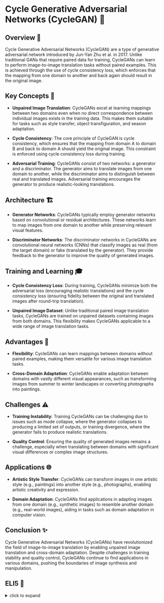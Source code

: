 # Cycle Generative Adversarial Networks (CycleGAN) 🔄

## Overview 🌟

Cycle Generative Adversarial Networks (CycleGAN) are a type of generative adversarial network introduced by Jun-Yan Zhu et al. in 2017. Unlike traditional GANs that require paired data for training, CycleGANs can learn to perform image-to-image translation tasks without paired examples. This is achieved through the use of cycle consistency loss, which enforces that the mapping from one domain to another and back again should result in the original image.

## Key Concepts 🔑

- **Unpaired Image Translation**: CycleGANs excel at learning mappings between two domains even when no direct correspondence between individual images exists in the training data. This makes them suitable for tasks such as style transfer, object transfiguration, and season adaptation.

- **Cycle Consistency**: The core principle of CycleGAN is cycle consistency, which ensures that the mapping from domain A to domain B and back to domain A should yield the original image. This constraint is enforced using cycle consistency loss during training.

- **Adversarial Training**: CycleGANs consist of two networks: a generator and a discriminator. The generator aims to translate images from one domain to another, while the discriminator aims to distinguish between real and translated images. Adversarial training encourages the generator to produce realistic-looking translations.

## Architecture 🏗️

- **Generator Networks**: CycleGANs typically employ generator networks based on convolutional or residual architectures. These networks learn to map images from one domain to another while preserving relevant visual features.

- **Discriminator Networks**: The discriminator networks in CycleGANs are convolutional neural networks (CNNs) that classify images as real (from the target domain) or fake (translated by the generator). They provide feedback to the generator to improve the quality of generated images.

## Training and Learning 🎓

- **Cycle Consistency Loss**: During training, CycleGANs minimize both the adversarial loss (encouraging realistic translations) and the cycle consistency loss (ensuring fidelity between the original and translated images after round-trip translation).

- **Unpaired Image Dataset**: Unlike traditional paired image translation tasks, CycleGANs are trained on unpaired datasets containing images from both domains. This flexibility makes CycleGANs applicable to a wide range of image translation tasks.

## Advantages 🌈

- **Flexibility**: CycleGANs can learn mappings between domains without paired examples, making them versatile for various image translation tasks.

- **Cross-Domain Adaptation**: CycleGANs enable adaptation between domains with vastly different visual appearances, such as transforming images from summer to winter landscapes or converting photographs into paintings.

## Challenges ⚠️

- **Training Instability**: Training CycleGANs can be challenging due to issues such as mode collapse, where the generator collapses to producing a limited set of outputs, or training divergence, where the generator fails to produce realistic translations.

- **Quality Control**: Ensuring the quality of generated images remains a challenge, especially when translating between domains with significant visual differences or complex image structures.

## Applications 🌐

- **Artistic Style Transfer**: CycleGANs can transform images in one artistic style (e.g., paintings) into another style (e.g., photographs), enabling artistic creativity and expression.

- **Domain Adaptation**: CycleGANs find applications in adapting images from one domain (e.g., synthetic images) to resemble another domain (e.g., real-world images), aiding in tasks such as domain adaptation in computer vision.

## Conclusion ✨

Cycle Generative Adversarial Networks (CycleGANs) have revolutionized the field of image-to-image translation by enabling unpaired image translation and cross-domain adaptation. Despite challenges in training stability and quality control, CycleGANs continue to find applications in various domains, pushing the boundaries of image synthesis and manipulation.

## ELI5 🧒

<details>
  <summary>click to expand</summary>
  
  ## Simple Understanding
  Imagine you have two sets of toys, one set in red boxes and another set in blue boxes. Now, you want to play with toys from the blue boxes, but they are different from the ones in the red boxes. CycleGANs are like a magic machine that can transform toys from the red boxes to look like toys from the blue boxes and vice versa, without needing to know which toy corresponds to which.

  ## Magic Toy Transformation with CycleGANs 🪄🧸

  1. **Sorting Toys**: First, we gather toys from both the red and blue boxes. Each toy represents an image, and we don't need to match toys from the red and blue boxes.

  2. **Magic Transformation**: Now, the magic begins! CycleGANs transform toys from the red boxes to look like toys from the blue boxes and toys from the blue boxes to look like toys from the red boxes. It's like turning cars into trucks and trucks into cars!

  3. **Double Check**: After the transformation, we check if the transformed toys still look good. We want toys that look similar to those in the original boxes. If they don't, we adjust the magic machine to make better transformations.

  ## The Magic of CycleGANs ✨🔮

  1. **Toy Exchange**: CycleGANs can exchange toys between the red and blue boxes, even if we don't know which toy belongs to which box. This helps us play with different toys without worrying about matching them.

  2. **Imaginary Play**: With CycleGANs, we can imagine how toys from one box would look if they were in the other box. It's like creating a whole new world of toys to play with!

  ## Test time 📄🖋
  
  Now, let's see if you got the concept right! Here are a few easy multiple-choice questions, pick the right answer:
  
  1. What is the primary role of Cycle Generative Adversarial Networks (CycleGANs)?
   - [ ] A. Sorting toys into different boxes.
   - [ ] B. Learning mappings between different domains.
   - [ ] C. Painting pictures on canvas.

  <details>
    <summary>Click to reveal the correct answer and explanation</summary>

     > **Correct Answer:** B. Learning mappings between different domains.
     > 
     > **Explanation:** CycleGANs excel at learning mappings between two different domains (e.g., red box toys to blue box toys) without needing direct matches between individual items.
  </details>
  
  2. What is the core principle behind Cycle Generative Adversarial Networks (CycleGANs)?
   - [ ] A. Keeping toys in their original boxes.
   - [ ] B. Ensuring cycle consistency between domains.
   - [ ] C. Mixing toys from different boxes.

  <details>
    <summary>Click to reveal the correct answer and explanation</summary>

     > **Correct Answer:** B. Ensuring cycle consistency between domains.
     > 
     > **Explanation:** CycleGANs enforce cycle consistency, ensuring that the transformation from one domain to another and back again yields the original image, thus preserving quality and content.
  </details>
  
  3. What is a common challenge faced by Cycle Generative Adversarial Networks (CycleGANs)?
   - [ ] A. Training stability and quality control.
   - [ ] B. Deciding which toy belongs to which box.
   - [ ] C. Mixing up toy parts.

  <details>
    <summary>Click to reveal the correct answer and explanation</summary>

     > **Correct Answer:** A. Training stability and quality control.
     > 
     > **Explanation:** Training CycleGANs can be challenging due to issues such as mode collapse or training divergence, which affect the stability and quality of generated images.
  </details>
The questions are quite simple and beginner-friendly. Unfortunately, if you miss even one right, I recommend you focus and go through the concept again. 

<h2 align= 'center'><b><font size = "10"> Happy learning! ☺ <font></b></h2>
" 
